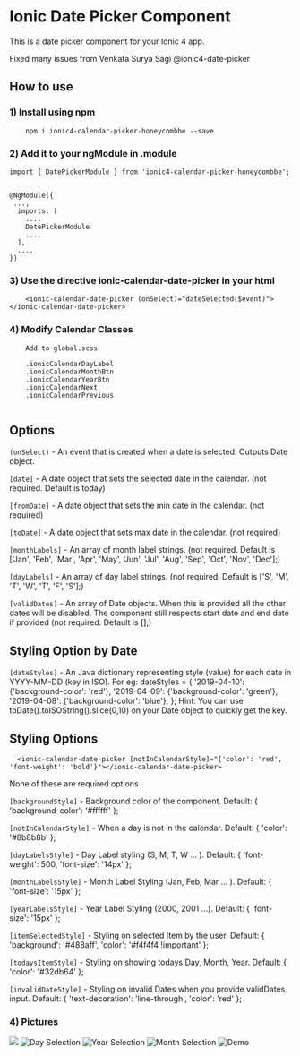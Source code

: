 # Ionic Date Picker Component

This is a date picker component for your Ionic 4 app.

Fixed many issues from Venkata Surya Sagi @ionic4-date-picker


## How to use ###

### 1) Install using npm ###

```
    npm i ionic4-calendar-picker-honeycombbe --save
```

### 2) Add it to your ngModule in <yourPage>.module ###

```
import { DatePickerModule } from 'ionic4-calendar-picker-honeycombbe';
```
```
   
@NgModule({
 ...,
  imports: [
    ....
    DatePickerModule
    ....
  ],
  ....
})
```
### 3) Use the directive ionic-calendar-date-picker in your html  ###
```
    <ionic-calendar-date-picker (onSelect)="dateSelected($event)"></ionic-calendar-date-picker>	
```

### 4) Modify Calendar Classes
```	
	Add to global.scss
	
	.ionicCalendarDayLabel
	.ionicCalendarMonthBtn
	.ionicCalendarYearBtn
	.ionicCalendarNext
	.ionicCalendarPrevious
	
```

## Options ###

 `(onSelect)` - An event that is created when a date is selected. Outputs Date object.
 
 `[date]` - A date object that sets the selected date in the calendar. (not required. Default is today)

  `[fromDate]` - A date object that sets the min date in the calendar. (not required)

 `[toDate]` - A date object that sets max date in the calendar. (not required)
 
 `[monthLabels]` - An array of month label strings. (not required. Default is ['Jan', 'Feb', 'Mar', 'Apr', 'May', 'Jun', 'Jul', 'Aug', 'Sep', 'Oct', 'Nov', 'Dec'];)
 
 `[dayLabels]` - An array of day label strings. (not required. Default is ['S', 'M', 'T', 'W', 'T', 'F', 'S'];)

 `[validDates]` - An array of Date objects. When this is provided all the other dates will be disabled. The component still respects start date and end date if provided (not required. Default is [];)

 ## Styling Option by Date ###
 `[dateStyles]` - An Java dictionary representing style (value) for each date in YYYY-MM-DD (key in ISO).
                  For eg:
                    dateStyles = { 
                                  '2019-04-10': {'background-color': 'red'},
                                  '2019-04-09': {'background-color': 'green'},
                                  '2019-04-08': {'background-color': 'blue'},
                                };
                    Hint: You can use toDate().toISOString().slice(0,10) on your Date object to quickly get the key.


## Styling Options ###
  ```
    <ionic-calendar-date-picker [notInCalendarStyle]="{'color': 'red', 'font-weight': 'bold'}"></ionic-calendar-date-picker>
  ```
  
  None of these are required options.

  
  `[backgroundStyle]` - Background color of the component. Default: { 'background-color': '#ffffff' };

  `[notInCalendarStyle]` - When a day is not in the calendar. Default: { 'color': '#8b8b8b' };
  
  `[dayLabelsStyle]` - Day Label styling (S, M, T, W ... ). Default: { 'font-weight': 500, 'font-size': '14px' };
  
  `[monthLabelsStyle]` - Month Label Styling (Jan, Feb, Mar ... ). Default: {  'font-size': '15px' };
  
  `[yearLabelsStyle]` - Year Label Styling (2000, 2001 ...). Default: {  'font-size': '15px' };
  
  `[itemSelectedStyle]` - Styling on selected Item by the user. Default: { 'background': '#488aff', 'color': '#f4f4f4 !important' };
  
  `[todaysItemStyle]` - Styling on showing todays Day, Month, Year. Default: { 'color': '#32db64' };

  `[invalidDateStyle]` - Styling on invalid Dates when you provide validDates input. Default: { 'text-decoration': 'line-through', 'color': 'red' };

### 4) Pictures ###

![](demo_gif.gif)
![Day Selection]( day.png "Day Selection")
![Year Selection]( year.png "Year Selection")
![Month Selection]( month.png "Month Selection")
![Demo]( phone.png "Demo on a Phone")


